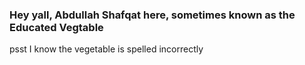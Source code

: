 ### Hey yall, Abdullah Shafqat here, sometimes known as the Educated Vegtable
psst I know the vegetable is spelled incorrectly
